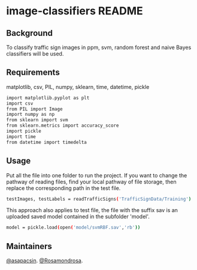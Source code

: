 # image-classifiers README
## Background
To classify traffic sign images in ppm, svm, random forest and naive Bayes classifiers will be used.

## Requirements
matplotlib, csv, PIL, numpy, sklearn, time, datetime, pickle
```sh
import matplotlib.pyplot as plt
import csv
from PIL import Image
import numpy as np
from sklearn import svm
from sklearn.metrics import accuracy_score
import pickle
import time
from datetime import timedelta
```

## Usage 
Put all the file into one folder to run the project.
If you want to change the pathway of reading files, find your local pathway of file storage, then replace the corresponding path in the test file.
```sh
testImages, testLabels = readTrafficSigns('TrafficSignData/Training')
```
This approach also applies to test file, the file with the suffix sav is an uploaded saved model contained in the subfolder 'model'.
```sh
model = pickle.load(open('model/svmRBF.sav','rb'))
```


## Maintainers
[@asapacsin](https://github.com/asapacsin).
[@Rosamondrosa](https://github.com/Rosamondrosa).
